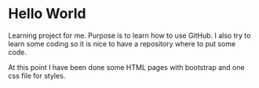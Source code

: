 # Hello World
Learning project for me. Purpose is to learn how to use GitHub. I also try to learn some coding so it is nice to have a repository where to put some code.

At this point I have been done some HTML pages with bootstrap and one css file for styles. 
